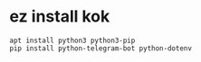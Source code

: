 # ez install kok
```ez install kok
apt install python3 python3-pip
pip install python-telegram-bot python-dotenv
